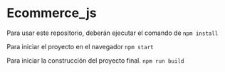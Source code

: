 # Ecommerce_js 

Para usar este repositorio, deberán ejecutar el comando de ```npm install```

Para iniciar el proyecto en el navegador
```npm start```


Para  iniciar la construcción del proyecto final.
```npm run build```
